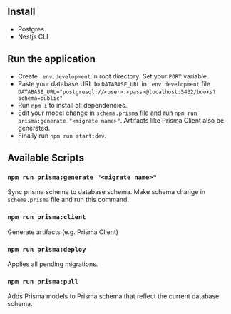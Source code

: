 ## Install

- Postgres
- Nestjs CLI

## Run the application

- Create `.env.development` in root directory. Set your `PORT` variable
- Paste your database URL to `DATABASE_URL` in `.env.development` file `DATABASE_URL="postgresql://<user>:<pass>@localhost:5432/books?schema=public"`
- Run `npm i` to install all dependencies.
- Edit your model change in `schema.prisma` file and run `npm run prisma:generate "<migrate name>"`. Artifacts like Prisma Client also be generated.
- Finally run `npm run start:dev`.

## Available Scripts

### `npm run prisma:generate "<migrate name>"`

Sync prisma schema to database schema. Make schema change in `schema.prisma` file and run this command.

### `npm run prisma:client`

Generate artifacts (e.g. Prisma Client)

### `npm run prisma:deploy`

Applies all pending migrations.

### `npm run prisma:pull`

Adds Prisma models to Prisma schema that reflect the current database schema.
